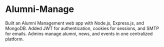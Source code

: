 # Alumni-Manage
Built an Alumni Management web app with Node.js, Express.js, and MongoDB. Added JWT for authentication, cookies for sessions, and SMTP for emails. Admins manage alumni, news, and events in one centralized platform.
